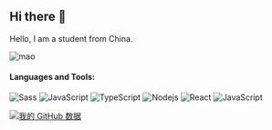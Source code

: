 ## Hi there 👋
Hello, I am a student from China. 

![mao](https://camo.githubusercontent.com/5b23627de88fa1da170ee60d4f9f23e49aae8f5dc6cf5295f8759ee7fb871e7a/68747470733a2f2f7061312e6e61727669692e636f6d2f363538302f383039386336653932303733373638383965656230353332643966356130373233633464373366355f68712e676966)

#### Languages and Tools:

![Sass](https://img.shields.io/badge/-Sass-%23CC6699?style=flat-square&logo=sass&logoColor=ffffff)
![JavaScript](https://img.shields.io/badge/-JavaScript-%23F7DF1C?style=flat-square&logo=javascript&logoColor=000000&color=d1b01f)
![TypeScript](https://camo.githubusercontent.com/e47744ab8583aa63067423709493ead6d902dfb66dd3ea9b1770e2a960e024b8/68747470733a2f2f696d672e736869656c64732e696f2f62616467652f747970657363726970742d2532333030374143432e7376673f7374796c653d666c61742d737175617265266c6f676f3d74797065736372697074266c6f676f436f6c6f723d7768697465)
![Nodejs](https://img.shields.io/badge/-Nodejs-black?style=flat-square&logo=Node.js&logoColor=00d632)
![React](https://img.shields.io/badge/-React-%23282C34?style=flat-square&logo=react)
![JavaScript](https://img.shields.io/badge/-JavaScript-%23F7DF1C?style=flat-square&logo=vuejs)

[![我的 GitHub 数据](https://github-readme-stats.vercel.app/api?username=pixelpilotUm
)]()
